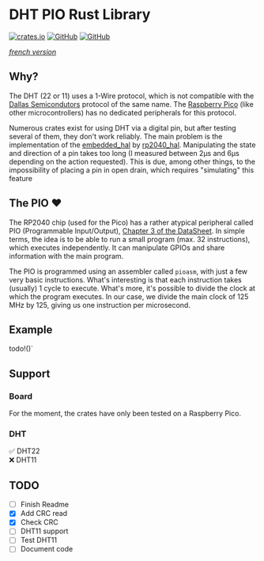 # DHT PIO Rust Library
[![crates.io](https://img.shields.io/crates/v/dht-pio)](https://crates.io/crates/dht-pio) [![GitHub](https://img.shields.io/github/license/jnthbdn/rs-dht-pio)](https://github.com/jnthbdn/rs-dht-pio) [![GitHub](https://img.shields.io/badge/github-%23121011.svg?style=for-the-badge&logo=github&logoColor=white)](https://github.com/jnthbdn/rs-dht-pio)

_[french version](readme_fr.md)_

## Why?
The DHT (22 or 11) uses a 1-Wire protocol, which is not compatible with the [Dallas Semicondutors](https://en.wikipedia.org/wiki/1-Wire) protocol of the same name. The [Raspberry Pico](https://www.raspberrypi.com/products/raspberry-pi-pico/) (like other microcontrollers) has no dedicated peripherals for this protocol. 

Numerous crates exist for using DHT via a digital pin, but after testing several of them, they don't work reliably. The main problem is the implementation of the [embedded_hal](https://crates.io/crates/embedded-hal) by [rp2040_hal](https://crates.io/crates/rp2040-hal). Manipulating the state and direction of a pin takes too long (I measured between 2µs and 6µs depending on the action requested). This is due, among other things, to the impossibility of placing a pin in open drain, which requires "simulating" this feature

## The PIO ❤️
The RP2040 chip (used for the Pico) has a rather atypical peripheral called PIO (Programmable Input/Output), [Chapter 3 of the DataSheet](https://datasheets.raspberrypi.com/rp2040/rp2040-datasheet.pdf). In simple terms, the idea is to be able to run a small program (max. 32 instructions), which executes independently. It can manipulate GPIOs and share information with the main program.

The PIO is programmed using an assembler called `pioasm`, with just a few very basic instructions. What's interesting is that each instruction takes (usually) 1 cycle to execute. What's more, it's possible to divide the clock at which the program executes. In our case, we divide the main clock of 125 MHz by 125, giving us one instruction per microsecond.

## Example
todo!()`

## Support
### Board
For the moment, the crates have only been tested on a Raspberry Pico.

### DHT
✅ DHT22  
❌ DHT11

## TODO
- [ ] Finish Readme
- [x] Add CRC read
- [x] Check CRC
- [ ] DHT11 support
- [ ] Test DHT11
- [ ] Document code